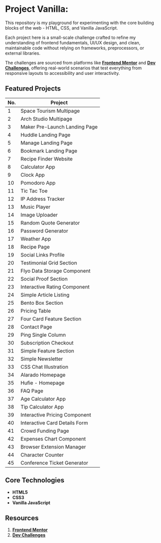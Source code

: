 # Project Vanilla: 

This repository is my playground for experimenting with the core building blocks of the web - HTML, CSS, and Vanilla JavaScript.

Each project here is a small-scale challenge crafted to refine my understanding of frontend fundamentals, UI/UX design, and clean, maintainable code without relying on frameworks, preprocessors, or external libraries.

The challenges are sourced from platforms like [**Frontend Mentor**](https://www.frontendmentor.io/home) and [**Dev Challenges**](https://devchallenges.io/dashboard), offering real-world scenarios that test everything from responsive layouts to accessibility and user interactivity.

## Featured Projects


| No. | Project                          |
| --- | -------------------------------- |
| 1   | Space Tourism Multipage          |
| 2   | Arch Studio Multipage            |
| 3   | Maker Pre-Launch Landing Page    |
| 4   | Huddle Landing Page              |
| 5   | Manage Landing Page              |
| 6   | Bookmark Landing Page            |
| 7   | Recipe Finder Website            |
| 8   | Calculator App                   |
| 9   | Clock App                        |
| 10  | Pomodoro App                     |
| 11  | Tic Tac Toe                      |
| 12  | IP Address Tracker               |
| 13  | Music Player                     |
| 14  | Image Uploader                   |
| 15  | Random Quote Generator           |
| 16  | Password Generator               |
| 17  | Weather App                      |
| 18  | Recipe Page                      |
| 19  | Social Links Profile             |
| 20  | Testimonial Grid Section         |
| 21  | Flyo Data Storage Component      |
| 22  | Social Proof Section             |
| 23  | Interactive Rating Component     |
| 24  | Simple Article Listing           |
| 25  | Bento Box Section                |
| 26  | Pricing Table                    |
| 27  | Four Card Feature Section        |
| 28  | Contact Page                     |
| 29  | Ping Single Column               |
| 30  | Subscription Checkout            |
| 31  | Simple Feature Section           |
| 32  | Simple Newsletter                |
| 33  | CSS Chat Illustration            |
| 34  | Alarado Homepage                 |
| 35  | Hufie - Homepage                 |
| 36  | FAQ Page                         |
| 37  | Age Calculator App               |
| 38  | Tip Calculator App               |
| 39  | Interactive Pricing Component    |
| 40  | Interactive Card Details Form    |
| 41  | Crowd Funding Page               |
| 42  | Expenses Chart Component         |
| 43  | Browser Extension Manager        |
| 44  | Character Counter                |
| 45  | Conference Ticket Generator      |



## Core Technologies

- **HTML5**
- **CSS3**
- **Vanilla JavaScript**


## Resources
1.  [**Frontend Mentor**](https://www.frontendmentor.io/home) 
2.  [**Dev Challenges**](https://devchallenges.io/dashboard)